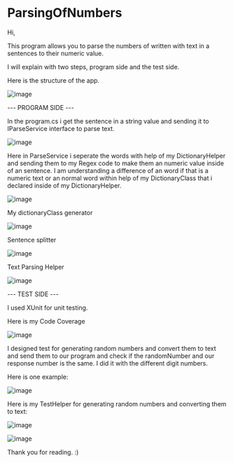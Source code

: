 # ParsingOfNumbers

Hi,

This program allows you to parse the numbers of written with text in a sentences to their numeric value.

I will explain with two steps, program side and the test side.

Here is the structure of the app.

![image](https://user-images.githubusercontent.com/59121690/207815946-d575f033-cae7-45a0-997d-bade10bbc4ce.png)

--- PROGRAM SIDE ---

In the program.cs i get the sentence in a string value and sending it to IParseService interface to parse text. 

![image](https://user-images.githubusercontent.com/59121690/207816403-7b801882-aa81-4551-b3a3-33e6c2fd3778.png)

Here in ParseService i seperate the words with help of my DictionaryHelper and sending them to my Regex code to make them an numeric value inside of an sentence. I am
understanding a difference of an word if that is a numeric text or an normal word within help of my DictionaryClass that i declared inside of my DictionaryHelper.

![image](https://user-images.githubusercontent.com/59121690/207816943-e8be38d1-8bac-4d3b-8e39-993b6b0676ac.png)

My dictionaryClass generator

![image](https://user-images.githubusercontent.com/59121690/207817063-ea7949ee-b688-45a4-8eff-72ef2408ce06.png)

Sentence splitter

![image](https://user-images.githubusercontent.com/59121690/207817105-ec2bd5da-bbe1-4300-b599-da4c02842435.png)

Text Parsing Helper

![image](https://user-images.githubusercontent.com/59121690/207817148-5bd3d433-0196-441f-ab2b-8c4d8abafc3b.png)


--- TEST SIDE ---

I used XUnit for unit testing.

Here is my Code Coverage

![image](https://user-images.githubusercontent.com/59121690/207817524-a4bdbf89-1efa-47ab-9592-6a3c6443028f.png)

I designed test for generating random numbers and convert them to text and send them to our program and check if the randomNumber and our response number is the same.
I did it with the different digit numbers.

Here is one example:

![image](https://user-images.githubusercontent.com/59121690/207817813-f6efd0a5-f9fa-47c5-9674-d94716a8da10.png)

Here is my TestHelper for generating random numbers and converting them to text: 

![image](https://user-images.githubusercontent.com/59121690/207817924-fbcf9cba-6851-4935-9131-919371d7579b.png)

![image](https://user-images.githubusercontent.com/59121690/207817973-5a3ad4b6-9f29-430c-bb5a-552655b9da6a.png)


Thank you for reading. :)
